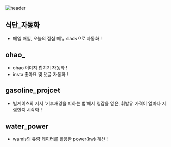 ![header](https://capsule-render.vercel.app/api?type=waving&&color=auto&height=200&section=header&text=TOY_PROJECT&fontSize=65)

## 식단_자동화
- 매일 매일, 오늘의 점심 메뉴 slack으로 자동화 !

## ohao_
- ohao 이미지 합치기 자동화 !
- insta 좋아요 및 댓글 자동화 !

## gasoline_projcet
- 빌게이츠의 저서 '기후재앙을 피하는 법'에서 영감을 얻은, 휘발유 가격이 얼마나 저렴한지 시각화 !

## water_power
- wamis의 유량 데이터를 활용한 power(kw) 계산 !